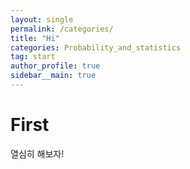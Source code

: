 ```yaml
---
layout: single
permalink: /categories/
title: "Hi"
categories: Probability_and_statistics
tag: start
author_profile: true
sidebar__main: true
---
```


# First

열심히 해보자!
